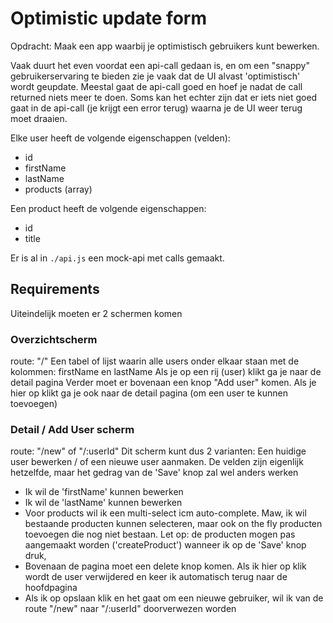 # Optimistic update form

Opdracht:
Maak een app waarbij je optimistisch gebruikers kunt bewerken.

Vaak duurt het even voordat een api-call gedaan is, en om een "snappy" gebruikerservaring te bieden zie je vaak dat de UI alvast 'optimistisch' wordt geupdate.
Meestal gaat de api-call goed en hoef je nadat de call returned niets meer te doen. Soms kan het echter zijn dat er iets niet goed gaat in de api-call (je krijgt een error terug) waarna je de UI weer terug moet draaien.

Elke user heeft de volgende eigenschappen (velden):

- id
- firstName
- lastName
- products (array)

Een product heeft de volgende eigenschappen:

- id
- title

Er is al in `./api.js` een mock-api met calls gemaakt.

## Requirements

Uiteindelijk moeten er 2 schermen komen

### Overzichtscherm

route: "/"
Een tabel of lijst waarin alle users onder elkaar staan met de kolommen: firstName en lastName
Als je op een rij (user) klikt ga je naar de detail pagina
Verder moet er bovenaan een knop "Add user" komen. Als je hier op klikt ga je ook naar de detail pagina (om een user te kunnen toevoegen)

### Detail / Add User scherm

route: "/new" of "/:userId"
Dit scherm kunt dus 2 varianten: Een huidige user bewerken / of een nieuwe user aanmaken. De velden zijn eigenlijk hetzelfde, maar het gedrag van de 'Save' knop zal wel anders werken

- Ik wil de 'firstName' kunnen bewerken
- Ik wil de 'lastName' kunnen bewerken
- Voor products wil ik een multi-select icm auto-complete. Maw, ik wil bestaande producten kunnen selecteren, maar ook on the fly producten toevoegen die nog niet bestaan. Let op: de producten mogen pas aangemaakt worden ('createProduct') wanneer ik op de 'Save' knop druk,
- Bovenaan de pagina moet een delete knop komen. Als ik hier op klik wordt de user verwijdered en keer ik automatisch terug naar de hoofdpagina
- Als ik op opslaan klik en het gaat om een nieuwe gebruiker, wil ik van de route "/new" naar "/:userId" doorverwezen worden
